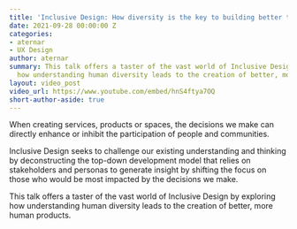```yaml
---
title: 'Inclusive Design: How diversity is the key to building better technology'
date: 2021-09-28 00:00:00 Z
categories:
- aternar
- UX Design
author: aternar
summary: This talk offers a taster of the vast world of Inclusive Design by exploring
  how understanding human diversity leads to the creation of better, more human products.
layout: video_post
video_url: https://www.youtube.com/embed/hnS4ftya7OQ
short-author-aside: true
---
```


When creating services, products or spaces, the decisions we make can directly enhance or inhibit the participation of people and communities.

Inclusive Design seeks to challenge our existing understanding and thinking by deconstructing the top-down development model that relies on stakeholders and personas to generate insight by shifting the focus on those who would be most impacted by the decisions we make.

This talk offers a taster of the vast world of Inclusive Design by exploring how understanding human diversity leads to the creation of better, more human products.


